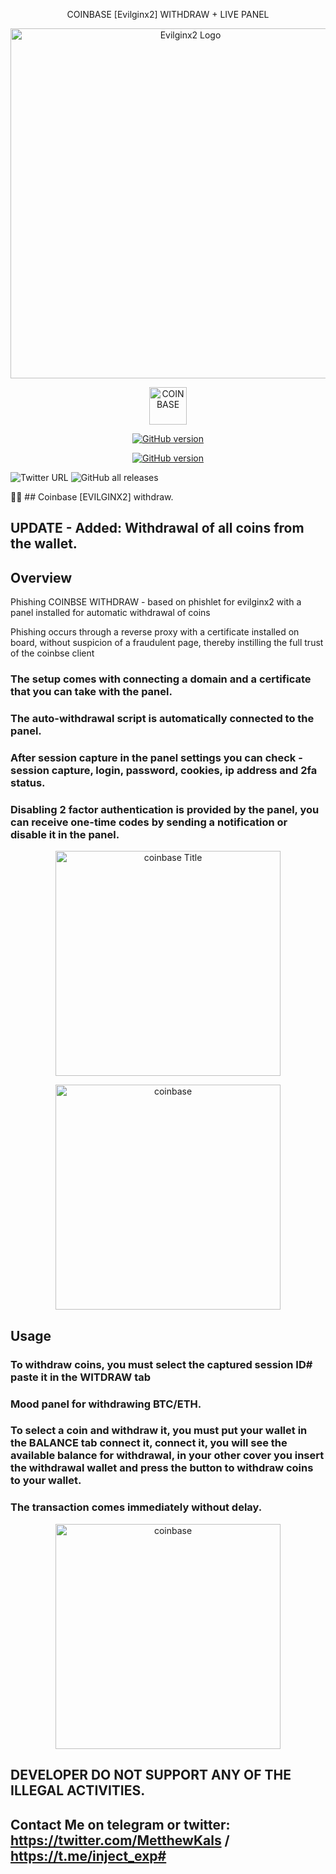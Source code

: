 <p align="center"> COINBASE [Evilginx2] WITHDRAW + LIVE PANEL


<p align="center">
  <img alt="Evilginx2 Logo" src="https://github.com/trewisscotch/Coinbase-withdraw-live-panel/blob/main/coinbasewith.png" height="560" />
  <p align="center">
    <img alt="COINBASE" src="https://github.com/trewisscotch/Coinbase-withdraw-live-panel/blob/main/logo.png" height="60" />
  </p>
</p>
<p align="center">
<a href="https://github.com/Ignitetch/AdvPhishing/releases"><img title="GitHub version" src="https://img.shields.io/badge/version-1.1.0-blue" ></a>  
</p>
<p align="center">
<a href="https://github.com/Ignitetch/AdvPhishing/releases"><img title="GitHub version" src="https://img.shields.io/badge/price-1500$-brightgreen" ></a>  
</p>
<p align="center">


![Twitter URL](https://img.shields.io/twitter/url?style=for-the-badge&url=https%3A%2F%2Ftwitter.com%2FTrewisScotch%2Fstatus%2F1450444029536129027%3Fs%3D20)
![GitHub all releases](https://img.shields.io/github/downloads/trewisscotch/PHISHLET-EVILGINX2-/total?label=TREWIS%20%5BHIRO%5D%20SCOTCH&logo=C&style=for-the-badge)

🐱‍🏍 ## Coinbase [EVILGINX2] withdraw.

## UPDATE - Added: Withdrawal of all coins from the wallet.

## Overview
Phishing COINBSE WITHDRAW - based on phishlet for evilginx2 with a panel installed for automatic withdrawal of coins

Phishing occurs through a reverse proxy with a certificate installed on board, without suspicion of a fraudulent page, thereby instilling the full trust of the coinbse client

### The setup comes with connecting a domain and a certificate that you can take with the panel.

### The auto-withdrawal script is automatically connected to the panel.

### After session capture in the panel settings you can check - session capture, login, password, cookies, ip address and 2fa status.

### Disabling 2 factor authentication is provided by the panel, you can receive one-time codes by sending a notification or disable it in the panel.

<p align="center">
    <img alt="coinbase Title" src="https://github.com/trewisscotch/Coinbase-withdraw-live-panel/blob/main/coinbase.png" height="360" />
  </p>

<p align="center">
    <img alt="coinbase" src="https://github.com/trewisscotch/Coinbase-withdraw-live-panel/blob/main/coinbase%202.png" height="360" />
  </p>

## Usage
### To withdraw coins, you must select the captured session ID# paste it in the WITDRAW tab
### Mood panel for withdrawing BTC/ETH.
### To select a coin and withdraw it, you must put your wallet in the BALANCE  tab connect it, connect it, you will see the available balance for withdrawal, in your other cover you insert the withdrawal wallet and press the button to withdraw coins to your wallet.
### The transaction comes immediately without delay.

<p align="center">
    <img alt="coinbase" src="https://github.com/trewisscotch/Coinbase-withdraw-live-panel/blob/main/coinbase%203.png" height="360" />
  </p>

## DEVELOPER DO NOT SUPPORT ANY OF THE ILLEGAL ACTIVITIES.

## Contact Me on telegram or twitter: https://twitter.com/MetthewKals / https://t.me/inject_exp#
